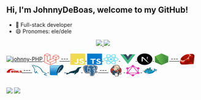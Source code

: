 ## Hi, I'm JohnnyDeBoas, welcome to my GitHub!

- 💼 Full-stack developer
- 😄 Pronomes: ele/dele

<div align="center">
  <a href="https://github.com/JohnnyDeBoas">
  <img height="180em" src="https://github-readme-stats.vercel.app/api?username=JohnnyDeBoas&show_icons=true&theme=tokyonight&include_all_commits=true&count_private=true"/>
  <img height="180em" src="https://github-readme-stats.vercel.app/api/top-langs/?username=JohnnyDeBoas&layout=compact&langs_count=6&theme=tokyonight"/>
</div>
  <div style="display: inline_block"><br>
  <img align="center" alt="johnny-PHP" height="30" width="40" src="https://cdn.jsdelivr.net/gh/devicons/devicon/icons/php/php-original.svg" />
  <img align="center" alt="johnny-Rails" height="30" width="40" src="https://raw.githubusercontent.com/devicons/devicon/master/icons/laravel/laravel-original.svg">
  ---
  <img align="center" alt="johnny-Js" height="30" width="40" src="https://raw.githubusercontent.com/devicons/devicon/master/icons/javascript/javascript-plain.svg">
  <img align="center" alt="johnny-Ts" height="30" width="40" src="https://raw.githubusercontent.com/devicons/devicon/master/icons/typescript/typescript-plain.svg">
  <img align="center" alt="johnny-React" height="30" width="40" src="https://raw.githubusercontent.com/devicons/devicon/master/icons/react/react-original.svg">
  <img align="center" alt="johnny-React" height="30" width="40" src="https://raw.githubusercontent.com/devicons/devicon/master/icons/vuejs/vuejs-original.svg">
  <img align="center" alt="johnny-Rails" height="30" width="40" src="https://raw.githubusercontent.com/devicons/devicon/master/icons/nextjs/nextjs-original.svg">
  <img align="center" alt="johnny-Rails" height="30" width="40" src="https://raw.githubusercontent.com/devicons/devicon/master/icons/nodejs/nodejs-original.svg">
     ---
  <img align="center" alt="johnny-Ruby" height="30" width="40" src="https://raw.githubusercontent.com/devicons/devicon/master/icons/ruby/ruby-original.svg">
  <img align="center" alt="johnny-Rails" height="30" width="40" src="https://raw.githubusercontent.com/devicons/devicon/master/icons/rails/rails-plain-wordmark.svg">
  ---
  <img align="center" alt="johnny-Rails" height="30" width="40" src="https://raw.githubusercontent.com/devicons/devicon/master/icons/mysql/mysql-original.svg">
  <img align="center" alt="johnny-Rails" height="30" width="40" src="https://raw.githubusercontent.com/devicons/devicon/master/icons/sqlite/sqlite-original.svg">
  <img align="center" alt="johnny-Rails" height="30" width="40" src="https://raw.githubusercontent.com/devicons/devicon/master/icons/mariadb/mariadb-original.svg">
  <img align="center" alt="johnny-Rails" height="30" width="40" src="https://raw.githubusercontent.com/devicons/devicon/master/icons/postgresql/postgresql-original.svg">
  ---
  <img align="center" alt="johnny-Rails" height="30" width="40" src="https://raw.githubusercontent.com/devicons/devicon/master/icons/jenkins/jenkins-original.svg">
  <img align="center" alt="johnny-Rails" height="30" width="40" src="https://raw.githubusercontent.com/devicons/devicon/master/icons/graphql/graphql-plain.svg">
  <img align="center" alt="johnny-Rails" height="30" width="40" src="https://raw.githubusercontent.com/devicons/devicon/master/icons/docker/docker-original.svg">

</div>
</div>
  
  
  ##
 
<div> 
  <a href = "mailto:johnnydeboas@gmail.com"><img src="https://img.shields.io/badge/-Gmail-%23333?style=for-the-badge&logo=gmail&logoColor=white" target="_blank"></a>
  <a href="https://www.linkedin.com/in/joao-lucas-johnnydeboas/" target="_blank"><img src="https://img.shields.io/badge/-LinkedIn-%230077B5?style=for-the-badge&logo=linkedin&logoColor=white" target="_blank"></a> 
 
   <!--- ![Snake animation](https://github.com/JohnnyDeBoas/JohnnyDeBoas/blob/output/github-contribution-grid-snake.svg)-->
</div>
